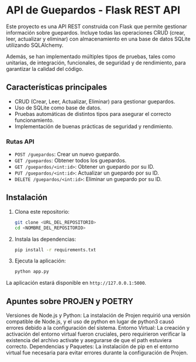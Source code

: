 # API de Guepardos - Flask REST API

Este proyecto es una API REST construida con Flask que permite gestionar información sobre guepardos. Incluye todas las operaciones CRUD (crear, leer, actualizar y eliminar) con almacenamiento en una base de datos SQLite utilizando SQLAlchemy.

Además, se han implementado múltiples tipos de pruebas, tales como unitarias, de integración, funcionales, de seguridad y de rendimiento, para garantizar la calidad del código.

## Características principales

- CRUD (Crear, Leer, Actualizar, Eliminar) para gestionar guepardos.
- Uso de SQLite como base de datos.
- Pruebas automáticas de distintos tipos para asegurar el correcto funcionamiento.
- Implementación de buenas prácticas de seguridad y rendimiento.

### Rutas API

- `POST /guepardos`: Crear un nuevo guepardo.
- `GET /guepardos`: Obtener todos los guepardos.
- `GET /guepardos/<int:id>`: Obtener un guepardo por su ID.
- `PUT /guepardos/<int:id>`: Actualizar un guepardo por su ID.
- `DELETE /guepardos/<int:id>`: Eliminar un guepardo por su ID.

## Instalación

1. Clona este repositorio:
    ```bash
    git clone <URL_DEL_REPOSITORIO>
    cd <NOMBRE_DEL_REPOSITORIO>
    ```

2. Instala las dependencias:
    ```bash
    pip install -r requirements.txt
    ```

3. Ejecuta la aplicación:
    ```bash
    python app.py
    ```

La aplicación estará disponible en `http://127.0.0.1:5000`.

## Apuntes sobre PROJEN y POETRY

Versiones de Node.js y Python: La instalación de Projen requirió una versión compatible de Node.js, y el uso de python en lugar de python3 causó errores debido a la configuración del sistema.
Entorno Virtual: La creación y activación del entorno virtual fueron cruciales, pero requirieron verificar la existencia del archivo activate y asegurarse de que el path estuviera correcto.
Dependencias y Paquetes: La instalación de pip en el entorno virtual fue necesaria para evitar errores durante la configuración de Projen.


